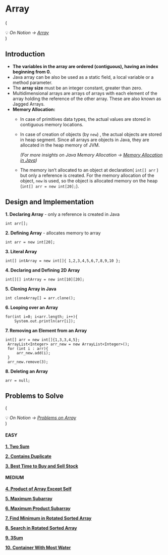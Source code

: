 # **Array**
(<aside>💡 <i>On Notion → [Array](https://www.notion.so/Array-7ceff335353547cea71713b11e495a5d)</i></aside>)

## **Introduction**

- **The variables in the array are ordered (contiguous), having an index beginning from 0.**
- Java array can be also be used as a static field, a local variable or a method parameter.
- The **array size** must be an integer constant, greater than zero.
- Multidimensional arrays are arrays of arrays with each element of the array holding the reference of the other array. These are also known as Jagged Arrays.
- **Memory Allocation:**
    - In case of primitives data types, the actual values are stored in contiguous memory locations.
    - In case of creation of objects (by `new`) , the actual objects are stored in heap segment. Since all arrays are objects in Java, they are allocated in the heap memory of JVM.
        
        *(For more insights on Java Memory Allocation → [Memory Allocation in Java](https://www.notion.so/Memory-Allocation-in-Java-c45580c5299e4264bbabb45daad32e77))*
        
    - The memory isn’t allocated to an object at declaration( `int[] arr` ) but only a reference is created. For the memory allocation of the object, `new` is used, so the object is allocated memory on the heap (`int[] arr = new int[20];`).



## **Design and Implementation**

**1. Declaring Array** - only a reference is created in Java
```
int arr[];
```

**2. Defining Array** - allocates memory to array
```
int arr = new int[20];
```

**3. Literal Array**
```
int[] intArray = new int[]{ 1,2,3,4,5,6,7,8,9,10 };
```

**4. Declaring and Defining 2D Array**
```
int[][] intArray = new int[10][20];
```

**5. Cloning Array in Java**
```
int cloneArray[] = arr.clone();
```

**6. Looping over an Array**
```
for(int i=0; i<arr.length; i++){
	System.out.println(arr[i]);
```

**7. Removing an Element from an Array**
```
int[] arr = new int[]{1,3,3,4,5};
 ArrayList<Integer> arr_new = new ArrayList<Integer>();
 for (int i : arr){
     arr_new.add(i);
 }
 arr_new.remove(3);
```

**8. Deleting an Array**
```
arr = null;
```


## Problems to Solve
(<aside>💡 <i>On Notion → [Problems on Array](https://www.notion.so/957105dbc51f437da69690edb7313113?v=839ff4599fd647d1a9b6405f01df84bb)</i></aside>)


#### EASY
[**1. Two Sum**](https://www.notion.so/Two-Sum-7de5bfc6a9e84770815a15a7baba705b)

[**2. Contains Duplicate**](https://www.notion.so/Contains-Duplicate-7ef46634b4f841c19fac5e9a8d69caa9)

[**3. Best Time to Buy and Sell Stock**](https://www.notion.so/Best-Time-to-Buy-and-Sell-Stock-56915dac97ec48cbb2ee22ba7040a10b)


#### MEDIUM
[**4. Product of Array Except Self**](https://www.notion.so/Product-of-Array-Except-Self-e283fe836436453eb09d84f20b46462d)

[**5. Maximum Subarray**](https://www.notion.so/Maximum-Subarray-3647ae03bc8044549bdab2b620a6a5bc)

[**6. Maximum Product Subarray**](https://www.notion.so/Maximum-Product-Subarray-1fae2d4d08c241048832eaee34aeae20)

[**7. Find Minimum in Rotated Sorted Array**](https://www.notion.so/Find-Minimum-in-Rotated-Sorted-Array-416dd008f8814372a13bac78e6e86143)

[**8. Search in Rotated Sorted Array**](https://www.notion.so/Search-in-Rotated-Sorted-Array-258d20b0976f474caced006eb066da6a)

[**9. 3Sum**](https://www.notion.so/3Sum-0dba4ccb414c4cfe994d182cbfef8fd8)

[**10. Container With Most Water**](https://www.notion.so/Container-With-Most-Water-2b9035c70624491599f4161452f38307)
	
